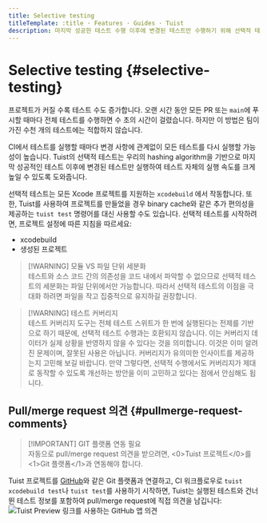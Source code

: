 ```yaml
---
title: Selective testing
titleTemplate: :title · Features · Guides · Tuist
description: 마지막 성공한 테스트 수행 이후에 변경된 테스트만 수행하기 위해 선택적 테스트를 사용합니다.
---
```


# Selective testing {#selective-testing}

프로젝트가 커질 수록 테스트 수도 증가합니다. 오랜 시간 동안 모든 PR 또는 `main`에 푸시할 때마다 전체 테스트를 수행하면 수 초의 시간이 걸렸습니다. 하지만 이 방법은 팀이 가진 수천 개의 테스트에는 적합하지 않습니다.

CI에서 테스트를 실행할 때마다 변경 사항에 관계없이 모든 테스트를 다시 실행할 가능성이 높습니다. Tuist의 선택적 테스트는 우리의 <LocalizedLink href="/guides/features/projects/hashing">hashing algorithm</LocalizedLink>을 기반으로 마지막 성공적인 테스트 이후에 변경된 테스트만 실행하여 테스트 자체의 실행 속도를 크게 높일 수 있도록 도와줍니다.

선택적 테스트는 모든 Xcode 프로젝트를 지원하는 `xcodebuild` 에서 작동합니다. 또한, Tuist를 사용하여 프로젝트를 만들었을 경우 <LocalizedLink href="/guides/features/build/cache">binary cache</LocalizedLink>와 같은 추가 편의성을 제공하는 `tuist test` 명령어를 대신 사용할 수도 있습니다. 선택적 테스트를 시작하려면, 프로젝트 설정에 따른 지침을 따르세요:

- <LocalizedLink href="/guides/features/selective-testing/xcodebuild">xcodebuild</LocalizedLink>
- <LocalizedLink href="/guides/features/selective-testing/generated-project">생성된 프로젝트</LocalizedLink>

> [!WARNING] 모듈 VS 파일 단위 세분화\
> 테스트와 소스 코드 간의 의존성을 코드 내에서 파악할 수 없으므로 선택적 테스트의 세분화는 파일 단위에서만 가능합니다. 따라서 선택적 테스트의 이점을 극대화 하려면 파일을 작고 집중적으로 유지하길 권장합니다.

> [!WARNING] 테스트 커버리지\
> 테스트 커버리지 도구는 전체 테스트 스위트가 한 번에 실행된다는 전제를 기반으로 하기 때문에, 선택적 테스트 수행과는 호환되지 않습니다. 이는 커버리지 데이터가 실제 상황을 반영하지 않을 수 있다는 것을 의미합니다. 이것은 이미 알려진 문제이며, 잘못된 사용은 아닙니다. 커버리지가 유의미한 인사이트를 제공하는지 고민해 보길 바랍니다. 만약 그렇다면, 선택적 수행에서도 커버리지가 제대로 동작할 수 있도록 개선하는 방안을 이미 고민하고 있다는 점에서 안심해도 됩니다.

## Pull/merge request 의견 {#pullmerge-request-comments}

> [!IMPORTANT] GIT 플랫폼 연동 필요\
> 자동으로 pull/merge request 의견을 받으려면, <0>Tuist 프로젝트</0>를 <1>Git 플랫폼</1>과 연동해야 합니다.

Tuist 프로젝트를 [GitHub](https://github.com)와 같은 Git 플랫폼과 연결하고, CI 워크플로우로 `tuist xcodebuild test`나 `tuist test`를 사용하기 시작하면, Tuist는 실행된 테스트와 건너뛴 테스트 정보를 포함하여 pull/merge request에 직접 의견을 남깁니다:
![Tuist Preview 링크를 사용하는 GitHub 앱 의견](/images/guides/features/selective-testing/github-app-comment.png)

